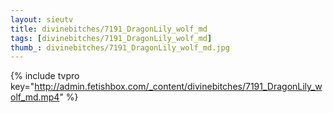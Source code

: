 ```yaml
--- 
layout: sieutv
title: divinebitches/7191_DragonLily_wolf_md
tags: [divinebitches/7191_DragonLily_wolf_md]
thumb_: divinebitches/7191_DragonLily_wolf_md.jpg
---
```

{% include tvpro key="http://admin.fetishbox.com/_content/divinebitches/7191_DragonLily_wolf_md.mp4" %} 
